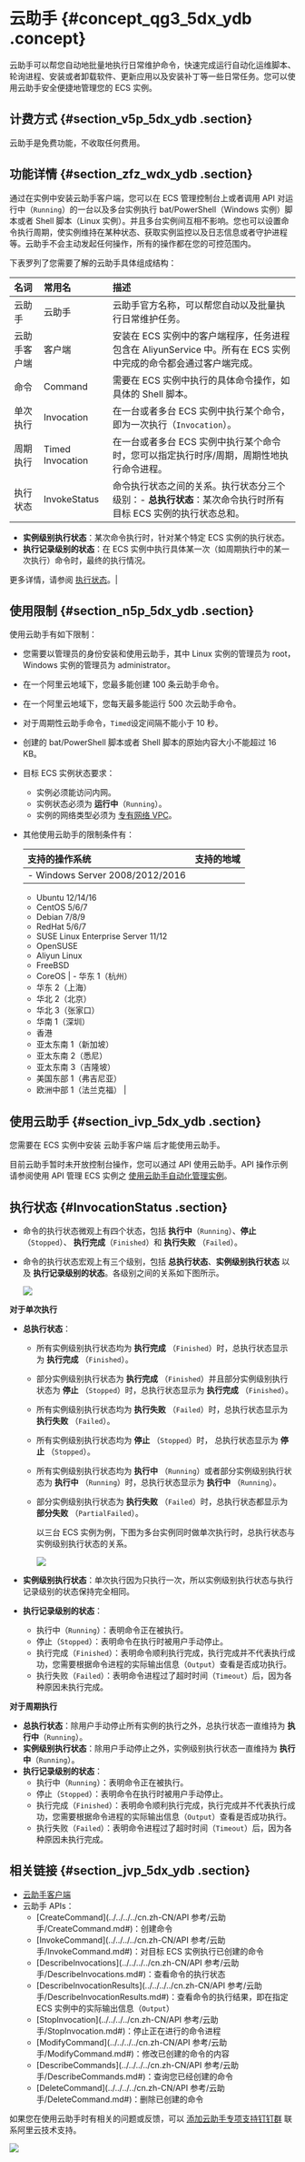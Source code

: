 # 云助手 {#concept_qg3_5dx_ydb .concept}

云助手可以帮您自动地批量地执行日常维护命令，快速完成运行自动化运维脚本、轮询进程、安装或者卸载软件、更新应用以及安装补丁等一些日常任务。您可以使用云助手安全便捷地管理您的 ECS 实例。

## 计费方式 {#section_v5p_5dx_ydb .section}

云助手是免费功能，不收取任何费用。

## 功能详情 {#section_zfz_wdx_ydb .section}

通过在实例中安装云助手客户端，您可以在 ECS 管理控制台上或者调用 API 对运行中（`Running`）的一台以及多台实例执行 bat/PowerShell（Windows 实例）脚本或者 Shell 脚本（Linux 实例）。并且多台实例间互相不影响。您也可以设置命令执行周期，使实例维持在某种状态、获取实例监控以及日志信息或者守护进程等。云助手不会主动发起任何操作，所有的操作都在您的可控范围内。

下表罗列了您需要了解的云助手具体组成结构：

|名词|常用名|描述|
|:-|:--|:-|
|云助手|云助手|云助手官方名称，可以帮您自动以及批量执行日常维护任务。|
|云助手客户端|客户端|安装在 ECS 实例中的客户端程序，任务进程包含在 AliyunService 中。所有在 ECS 实例中完成的命令都会通过客户端完成。|
|命令|Command|需要在 ECS 实例中执行的具体命令操作，如具体的 Shell 脚本。|
|单次执行|Invocation|在一台或者多台 ECS 实例中执行某个命令，即为一次执行（`Invocation`）。|
|周期执行|Timed Invocation|在一台或者多台 ECS 实例中执行某个命令时，您可以指定执行时序/周期，周期性地执行命令进程。|
|执行状态|InvokeStatus|命令执行状态之间的关系。执行状态分三个级别：-   **总执行状态**：某次命令执行时所有目标 ECS 实例的执行状态总和。
-   **实例级别执行状态**：某次命令执行时，针对某个特定 ECS 实例的执行状态。
-   **执行记录级别的状态**：在 ECS 实例中执行具体某一次（如周期执行中的某一次执行）命令时，最终的执行情况。

更多详情，请参阅 [执行状态](#InvocationStatus)。|

## 使用限制 {#section_n5p_5dx_ydb .section}

使用云助手有如下限制：

-   您需要以管理员的身份安装和使用云助手，其中 Linux 实例的管理员为 root，Windows 实例的管理员为 administrator。

-   在一个阿里云地域下，您最多能创建 100 条云助手命令。
-   在一个阿里云地域下，您每天最多能运行 500 次云助手命令。
-   对于周期性云助手命令，`Timed`设定间隔不能小于 10 秒。
-   创建的 bat/PowerShell 脚本或者 Shell 脚本的原始内容大小不能超过 16 KB。

-   目标 ECS 实例状态要求：

    -   实例必须能访问内网。
    -   实例状态必须为 **运行中**（`Running`）。
    -   实例的网络类型必须为 [专有网络 VPC](../../../../cn.zh-CN/产品简介/什么是专有网络.md#)。
-   其他使用云助手的限制条件有：

    |支持的操作系统|支持的地域|
    |:------|:----|
    |     -   Windows Server 2008/2012/2016
    -   Ubuntu 12/14/16
    -   CentOS 5/6/7
    -   Debian 7/8/9
    -   RedHat 5/6/7
    -   SUSE Linux Enterprise Server 11/12
    -   OpenSUSE
    -   Aliyun Linux
    -   FreeBSD
    -   CoreOS
 |     -   华东 1（杭州）
    -   华东 2（上海）
    -   华北 2（北京）
    -   华北 3（张家口）
    -   华南 1（深圳）
    -   香港
    -   亚太东南 1（新加坡）
    -   亚太东南 2（悉尼）
    -   亚太东南 3（吉隆坡）
    -   美国东部 1（弗吉尼亚）
    -   欧洲中部 1（法兰克福）
 |


## 使用云助手 {#section_ivp_5dx_ydb .section}

您需要在 ECS 实例中安装 云助手客户端 后才能使用云助手。

目前云助手暂时未开放控制台操作，您可以通过 API 使用云助手。API 操作示例请参阅使用 API 管理 ECS 实例之 [使用云助手自动化管理实例](https://help.aliyun.com/document_detail/64741.html)。

## 执行状态 {#InvocationStatus .section}

-   命令的执行状态微观上有四个状态，包括 **执行中**（`Running`）、**停止**（`Stopped`）、 **执行完成**（`Finished`）和 **执行失败** （`Failed`）。

-   命令的执行状态宏观上有三个级别，包括 **总执行状态**、**实例级别执行状态** 以及 **执行记录级别的状态**。各级别之间的关系如下图所示。

    ![](http://static-aliyun-doc.oss-cn-hangzhou.aliyuncs.com/assets/img/9581/5245_zh-CN.png)


**对于单次执行**

-   **总执行状态**：
    -   所有实例级别执行状态均为 **执行完成** （`Finished`）时，总执行状态显示为 **执行完成** （`Finished`）。
    -   部分实例级别执行状态为 **执行完成** （`Finished`）并且部分实例级别执行状态为 **停止** （`Stopped`）时，总执行状态显示为 **执行完成** （`Finished`）。
    -   所有实例级别执行状态均为 **执行失败** （`Failed`）时，总执行状态显示为 **执行失败** （`Failed`）。
    -   所有实例级别执行状态均为 **停止** （`Stopped`）时， 总执行状态显示为 **停止** （`Stopped`）。
    -   所有实例级别执行状态均为 **执行中** （`Running`）或者部分实例级别执行状态为 **执行中** （`Running`）时，总执行状态显示为 **执行中** （`Running`）。
    -   部分实例级别执行状态为 **执行失败** （`Failed`）时，总执行状态都显示为 **部分失败** （`PartialFailed`）。

        以三台 ECS 实例为例，下图为多台实例同时做单次执行时，总执行状态与实例级别执行状态的关系。

        ![](http://static-aliyun-doc.oss-cn-hangzhou.aliyuncs.com/assets/img/9581/5246_zh-CN.png)

-   **实例级别执行状态**：单次执行因为只执行一次，所以实例级别执行状态与执行记录级别的状态保持完全相同。
-   **执行记录级别的状态**：
    -   执行中（`Running`）：表明命令正在被执行。
    -   停止（`Stopped`）：表明命令在执行时被用户手动停止。
    -   执行完成（`Finished`）：表明命令顺利执行完成，执行完成并不代表执行成功，您需要根据命令进程的实际输出信息（`Output`）查看是否成功执行。
    -   执行失败（`Failed`）：表明命令进程过了超时时间（`Timeout`）后，因为各种原因未执行完成。

**对于周期执行**

-   **总执行状态**：除用户手动停止所有实例的执行之外，总执行状态一直维持为 **执行中**（`Running`）。
-   **实例级别执行状态**：除用户手动停止之外，实例级别执行状态一直维持为 **执行中**（`Running`）。
-   **执行记录级别的状态**：
    -   执行中（`Running`）：表明命令正在被执行。
    -   停止（`Stopped`）：表明命令在执行时被用户手动停止。
    -   执行完成（`Finished`）：表明命令顺利执行完成，执行完成并不代表执行成功，您需要根据命令进程的实际输出信息（`Output`）查看是否成功执行。
    -   执行失败（`Failed`）：表明命令进程过了超时时间（`Timeout`）后，因为各种原因未执行完成。

## 相关链接 {#section_jvp_5dx_ydb .section}

-   [云助手客户端](cn.zh-CN/产品简介/云助手/云助手客户端.md#)
-   云助手 APIs：
    -   [CreateCommand](../../../../cn.zh-CN/API 参考/云助手/CreateCommand.md#)：创建命令
    -   [InvokeCommand](../../../../cn.zh-CN/API 参考/云助手/InvokeCommand.md#)：对目标 ECS 实例执行已创建的命令
    -   [DescribeInvocations](../../../../cn.zh-CN/API 参考/云助手/DescribeInvocations.md#)：查看命令的执行状态
    -   [DescribeInvocationResults](../../../../cn.zh-CN/API 参考/云助手/DescribeInvocationResults.md#)：查看命令的执行结果，即在指定 ECS 实例中的实际输出信息（`Output`）
    -   [StopInvocation](../../../../cn.zh-CN/API 参考/云助手/StopInvocation.md#)：停止正在进行的命令进程
    -   [ModifyCommand](../../../../cn.zh-CN/API 参考/云助手/ModifyCommand.md#)：修改已创建的命令的内容
    -   [DescribeCommands](../../../../cn.zh-CN/API 参考/云助手/DescribeCommands.md#)：查询您已经创建的命令
    -   [DeleteCommand](../../../../cn.zh-CN/API 参考/云助手/DeleteCommand.md#)：删除已创建的命令

如果您在使用云助手时有相关的问题或反馈，可以 [添加云助手专项支持钉钉群](https://h5.dingtalk.com/invite-page/index.html?code=21dc7d1571&inviterUid=8CC96A3AAB2E6E9E99372A3FA1525DE6) 联系阿里云技术支持。

![](http://static-aliyun-doc.oss-cn-hangzhou.aliyuncs.com/assets/img/9581/5247_zh-CN.png)

